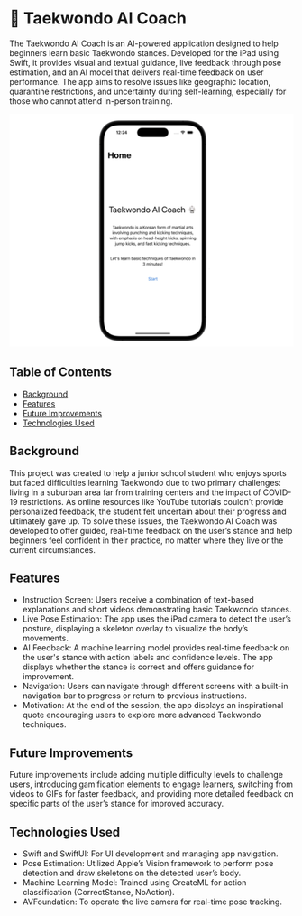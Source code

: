 # 🥋 Taekwondo AI Coach

The Taekwondo AI Coach is an AI-powered application designed to help beginners learn basic Taekwondo stances. Developed for the iPad using Swift, it provides visual and textual guidance, live feedback through pose estimation, and an AI model that delivers real-time feedback on user performance. The app aims to resolve issues like geographic location, quarantine restrictions, and uncertainty during self-learning, especially for those who cannot attend in-person training.

![Home Screen](https://github.com/yerin16/taekwondo-ai-coach/blob/main/images/home-screen.png?raw=true)


## Table of Contents

- [Background](#background)
- [Features](#features)
- [Future Improvements](#future-improvements)
- [Technologies Used](#technologies-used)


## Background

This project was created to help a junior school student who enjoys sports but faced difficulties learning Taekwondo due to two primary challenges: living in a suburban area far from training centers and the impact of COVID-19 restrictions. As online resources like YouTube tutorials couldn’t provide personalized feedback, the student felt uncertain about their progress and ultimately gave up. To solve these issues, the Taekwondo AI Coach was developed to offer guided, real-time feedback on the user’s stance and help beginners feel confident in their practice, no matter where they live or the current circumstances.

## Features

- Instruction Screen: Users receive a combination of text-based explanations and short videos demonstrating basic Taekwondo stances.
- Live Pose Estimation: The app uses the iPad camera to detect the user’s posture, displaying a skeleton overlay to visualize the body’s movements.
- AI Feedback: A machine learning model provides real-time feedback on the user's stance with action labels and confidence levels. The app displays whether the stance is correct and offers guidance for improvement.
- Navigation: Users can navigate through different screens with a built-in navigation bar to progress or return to previous instructions.
- Motivation: At the end of the session, the app displays an inspirational quote encouraging users to explore more advanced Taekwondo techniques.

## Future Improvements

Future improvements include adding multiple difficulty levels to challenge users, introducing gamification elements to engage learners, switching from videos to GIFs for faster feedback, and providing more detailed feedback on specific parts of the user’s stance for improved accuracy.

## Technologies Used
- Swift and SwiftUI: For UI development and managing app navigation.
- Pose Estimation: Utilized Apple’s Vision framework to perform pose detection and draw skeletons on the detected user’s body.
- Machine Learning Model: Trained using CreateML for action classification (CorrectStance, NoAction).
- AVFoundation: To operate the live camera for real-time pose tracking.